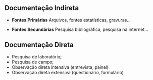 ## Documentação Indireta
- **Fontes Primárias**
Arquivos, fontes estatísticas, gravuras...

- **Fontes Secundárias**
Pesquisa bibliográfica, pesquisa na internet...

## Documentação Direta
- Pesquisa de laboratório;
- Pesquisa de campo;
- Observação direta intensiva (entrevista, painel)
- Observação direta extensiva (questionário, formulário)